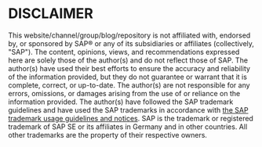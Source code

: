 # DISCLAIMER
This website/channel/group/blog/repository is not affiliated with, endorsed by, or sponsored by SAP® or any of its subsidiaries or affiliates (collectively, "SAP").
The content, opinions, views, and recommendations expressed here are solely those of the author(s) and do not reflect those of SAP.
The author(s) have used their best efforts to ensure the accuracy and reliability of the information provided, but they do not guarantee or warrant that it is complete, correct, or up-to-date.
The author(s) are not responsible for any errors, omissions, or damages arising from the use of or reliance on the information provided.
The author(s) have followed the SAP trademark guidelines and have used the SAP trademarks in accordance with [the SAP trademark usage guidelines and notices](https://www.sap.com/corporate/en/legal/trademark.html#usage-guidelines).
SAP is the trademark or registered trademark of SAP SE or its affiliates in Germany and in other countries. All other trademarks are the property of their respective owners.

